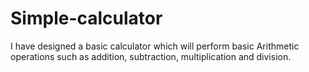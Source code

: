 # Simple-calculator
I have designed a basic calculator which will perform basic Arithmetic operations such as addition, subtraction, multiplication and division.

